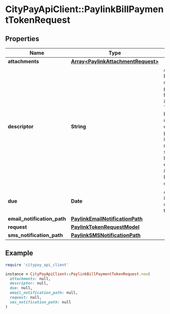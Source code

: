 # CityPayApiClient::PaylinkBillPaymentTokenRequest

## Properties

| Name | Type | Description | Notes |
| ---- | ---- | ----------- | ----- |
| **attachments** | [**Array&lt;PaylinkAttachmentRequest&gt;**](PaylinkAttachmentRequest.md) |  | [optional] |
| **descriptor** | **String** | A descriptor for the bill payment used to describe what the payment request is for for instance \&quot;Invoice\&quot;.  The descriptor can be used as descriptive text on emails or the payment page. For instance an invoice may have a button saying \&quot;View Invoice\&quot; or an email may say \&quot;to pay your Invoice online\&quot;.  | [optional] |
| **due** | **Date** | A date that the invoice is due. This can be displayed on the payment page. | [optional] |
| **email_notification_path** | [**PaylinkEmailNotificationPath**](PaylinkEmailNotificationPath.md) |  | [optional] |
| **request** | [**PaylinkTokenRequestModel**](PaylinkTokenRequestModel.md) |  |  |
| **sms_notification_path** | [**PaylinkSMSNotificationPath**](PaylinkSMSNotificationPath.md) |  | [optional] |

## Example

```ruby
require 'citypay_api_client'

instance = CityPayApiClient::PaylinkBillPaymentTokenRequest.new(
  attachments: null,
  descriptor: null,
  due: null,
  email_notification_path: null,
  request: null,
  sms_notification_path: null
)
```

